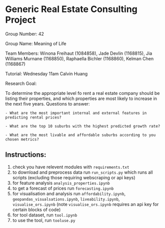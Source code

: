 # Generic Real Estate Consulting Project

Group Number: 42

Group Name: Meaning of Life

Team Members: Winona Freihaut (1084858), Jade Devlin (1168815), Jia Williams Murnane (1168850), Raphaella Bichler (1168860), Kelman Chen (1168867)

Tutorial: Wednesday 11am Calvin Huang


Research Goal:

To determine the appropriate level fo rent a real estate company should be listing their properties, and which properties are most likely to increase in the next five years. Questions to answer:

    - What are the most important internal and external features in predicting rental prices?

    - What are the top 10 suburbs with the highest predicted growth rate?

    - What are the most livable and affordable suburbs according to you chosen metrics?


## Instructions:

1. check you have relevent modules with `requirements.txt`
2. to download and preprocess data run `run_scripts.py` which runs all scripts (excluding those requiring webscraping or api keys)
3. for feature analysis `analysis_properties.ipynb`
4. to get a forecast of prices run `forecasting.ipynb`
5. for visualisation and analysis run `affordability.ipynb`, `geopandas_visualsations.ipynb`, `liveability.ipynb`, `visualise_ors.ipynb` (note `visualise_ors.ipynb` requires an api key for certain blocks of code)
6. for tool dataset, run `tool.ipynb`
7. to use the tool, run `tooluse.py`